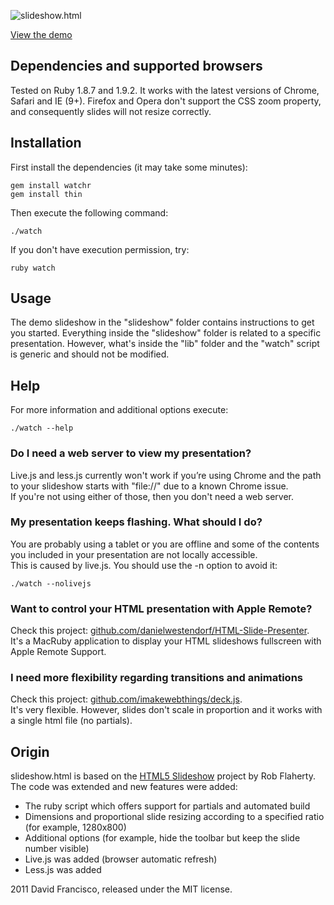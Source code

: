 ![slideshow.html](http://dmfranc.com/assets/slideshow.png)

[View the demo](http://dmfrancisco.github.com/slideshow.html/)


## Dependencies and supported browsers

Tested on Ruby 1.8.7 and 1.9.2.
It works with the latest versions of Chrome, Safari and IE (9+).
Firefox and Opera don't support the CSS zoom property, and consequently slides will not resize correctly.


## Installation

First install the dependencies (it may take some minutes):

```
gem install watchr
gem install thin
```

Then execute the following command:

```
./watch
```

If you don't have execution permission, try:

```
ruby watch
```


## Usage

The demo slideshow in the "slideshow" folder contains instructions to get you started.
Everything inside the "slideshow" folder is related to a specific presentation.
However, what's inside the "lib" folder and the "watch" script is generic and should not be modified.


## Help

For more information and additional options execute:

```
./watch --help
```

### Do I need a web server to view my presentation?

Live.js and less.js currently won't work if you’re using Chrome and the path to your slideshow starts with "file://" due to a known Chrome issue.  
If you're not using either of those, then you don't need a web server.

### My presentation keeps flashing. What should I do?

You are probably using a tablet or you are offline and some of the contents you included in your presentation are not locally accessible.  
This is caused by live.js. You should use the -n option to avoid it:

```
./watch --nolivejs
```

### Want to control your HTML presentation with Apple Remote?

Check this project: [github.com/danielwestendorf/HTML-Slide-Presenter](https://github.com/danielwestendorf/HTML-Slide-Presenter).  
It's a MacRuby application to display your HTML slideshows fullscreen with Apple Remote Support.

### I need more flexibility regarding transitions and animations

Check this project: [github.com/imakewebthings/deck.js](https://github.com/imakewebthings/deck.js).  
It's very flexible. However, slides don't scale in proportion and it works with a single html file (no partials).


## Origin

slideshow.html is based on the [HTML5 Slideshow](https://github.com/robflaherty/html-slideshow) project by Rob Flaherty. The code was extended and new features were added:

* The ruby script which offers support for partials and automated build
* Dimensions and proportional slide resizing according to a specified ratio (for example, 1280x800)
* Additional options (for example, hide the toolbar but keep the slide number visible)
* Live.js was added (browser automatic refresh)
* Less.js was added


2011 David Francisco, released under the MIT license.